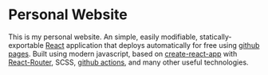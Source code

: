 # Personal Website

This is my personal website. An simple, easily modifiable, statically-exportable [React](https://reactjs.org/) application that deploys automatically for free using [github pages](https://pages.github.com/). 
Built using modern javascript, based on [create-react-app](https://github.com/facebook/create-react-app) with [React-Router](https://reactrouter.com/), SCSS, [github actions](https://github.com/features/actions), and many other useful technologies.
